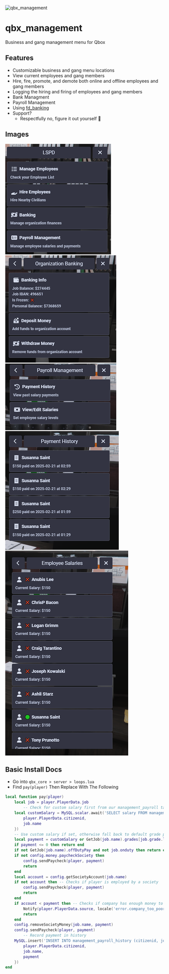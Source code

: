 ![qbx_management](https://github.com/Qbox-project/qbx_management/assets/22198949/97380b5b-3954-4aa5-8b67-d73ffc99237f)

# qbx_management
Business and gang management menu for Qbox

## Features
- Customizable business and gang menu locations
- View current employees and gang members
- Hire, fire, promote, and demote both online and offline employees and gang members
- Logging the hiring and firing of employees and gang members
- Bank Managment
- Payroll Management
- Using [fd_banking](https://felis.gg/product/banking)
- Support?
  - Respectfully no, figure it out yourself 💜

## Images
![bossmenu](https://raw.githubusercontent.com/ItzDabbzz/qbx_management/refs/heads/main/.github/images/boss_menu.png)
![banking](https://raw.githubusercontent.com/ItzDabbzz/qbx_management/refs/heads/main/.github/images/banking.png)
![payroll_menu](https://raw.githubusercontent.com/ItzDabbzz/qbx_management/refs/heads/main/.github/images/payroll_menu.png)
![pay_history](https://raw.githubusercontent.com/ItzDabbzz/qbx_management/refs/heads/main/.github/images/payroll_history.png)
![pay_manage](https://raw.githubusercontent.com/ItzDabbzz/qbx_management/refs/heads/main/.github/images/payroll_salaries_edit.png)

## Basic Install Docs
- Go into `qbx_core > server > loops.lua`
- Find `pay(player)` Then Replace With The Following
```lua
local function pay(player)
    local job = player.PlayerData.job
        -- Check for custom salary first from our management_payroll table
    local customSalary = MySQL.scalar.await('SELECT salary FROM management_payroll WHERE citizenid = ? AND job = ?', {
        player.PlayerData.citizenid,
        job.name
    })
    -- Use custom salary if set, otherwise fall back to default grade payment
    local payment = customSalary or GetJob(job.name).grades[job.grade.level].payment or job.payment
    if payment <= 0 then return end
    if not GetJob(job.name).offDutyPay and not job.onduty then return end
    if not config.money.paycheckSociety then
        config.sendPaycheck(player, payment)
        return
    end
    local account = config.getSocietyAccount(job.name)
    if not account then -- Checks if player is employed by a society
        config.sendPaycheck(player, payment)
        return
    end
    if account < payment then -- Checks if company has enough money to pay society
        Notify(player.PlayerData.source, locale('error.company_too_poor'), 'error')
        return
    end
    config.removeSocietyMoney(job.name, payment)
    config.sendPaycheck(player, payment)
        -- Record payment in history
    MySQL.insert('INSERT INTO management_payroll_history (citizenid, job, amount) VALUES (?, ?, ?)', {
        player.PlayerData.citizenid,
        job.name,
        payment
    })
end
```
